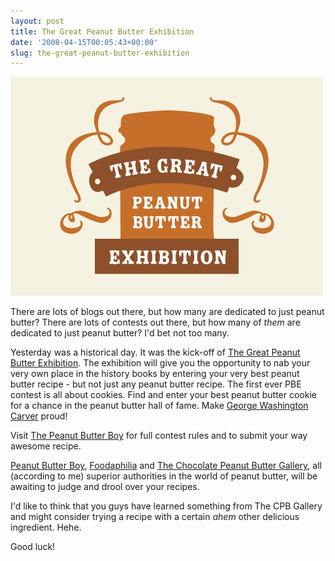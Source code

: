 ```yaml
---
layout: post
title: The Great Peanut Butter Exhibition
date: '2008-04-15T00:05:43+00:00'
slug: the-great-peanut-butter-exhibition
---
```

<img src='images/uploads/2008/04/pb_exhibition.gif' alt='The Great Peanut Butter Exhibition' class="yellowborder" />

There are lots of blogs out there, but how many are dedicated to just peanut butter? There are lots of contests out there, but how many of <em>them</em> are dedicated to just peanut butter? I'd bet not too many.

Yesterday was a historical day. It was the kick-off of <a href="http://www.peanutbutterboy.com/2008/04/great-peanut-butter-exhibition-1.html">The Great Peanut Butter Exhibition</a>. The exhibition will give you the opportunity to nab your very own place in the history books by entering your very best peanut butter recipe - but not just any peanut butter recipe. The first ever PBE contest is all about cookies. Find and enter your best peanut butter cookie for a chance in the peanut butter hall of fame. Make <a href="http://www.fieldmuseum.org/carver/">George Washington Carver</a> proud!

Visit <a href="http://www.peanutbutterboy.com/2008/04/great-peanut-butter-exhibition-1.html">The Peanut Butter Boy</a> for full contest rules and to submit your way awesome recipe.

<a href="http://www.peanutbutterboy.com/">Peanut Butter Boy</a>, <a href="http://www.foodaphilia.com/">Foodaphilia</a> and <a href="http://www.cpbgallery.com/">The Chocolate Peanut Butter Gallery</a>, all (according to me) superior authorities in the world of peanut butter, will be awaiting to judge and drool over your recipes. 

I'd like to think that you guys have learned something from The CPB Gallery and might consider trying a recipe with a certain *ahem* other delicious ingredient. Hehe.

Good luck!
